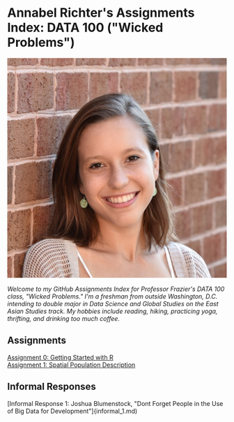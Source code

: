 # Annabel Richter's Assignments Index: DATA 100 ("Wicked Problems")

 ![headshot](annabel-richter-headshot.jpg)

*Welcome to my GitHub Assignments Index for Professor Frazier's DATA 100 class, "Wicked Problems." I'm a freshman from outside Washington, D.C. intending to double major in Data Science and Global Studies on the East Asian Studies track. My hobbies include reading, hiking, practicing yoga, thrifting, and drinking too much coffee.* 

## Assignments

[Assignment 0: Getting Started with R](getting-started.md)  
[Assignment 1: Spatial Population Description](assignment_1.md)

## Informal Responses
[Informal Response 1: Joshua Blumenstock, "Dont Forget People in the Use of Big Data for Development"]{informal_1.md)
